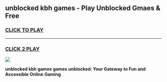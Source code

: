 
## unblocked kbh games - Play Unblocked Gmaes & Free
<h3>
<a href="https://premium.freeplayer.one?title=unblocked_kbh_games&ref=20F">CLICK TO PLAY</a></h3>
<hr>

<h3>
<a href="https://premium.freeplayer.one?title=unblocked_kbh_games&ref=20F">CLICK 2 PLAY</a>
  
</h3>

<a href="https://premium.freeplayer.one?title=unblocked_kbh_games&ref=20F/"><img src="https://clearcache.store/games.png"></a>


**unblocked kbh games games unblocked: Your Gateway to Fun and Accessible Online Gaming**
